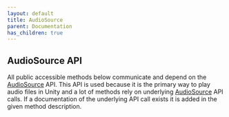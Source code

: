 ```yaml
---
layout: default
title: AudioSource
parent: Documentation
has_children: true
---
```


## AudioSource API
All public accessible methods below communicate and depend on the [AudioSource](https://docs.unity3d.com/2021.2/Documentation/ScriptReference/AudioSource.html) API. This API is used because it is the primary way to play audio files in Unity and a lot of methods rely on underlying [AudioSource](https://docs.unity3d.com/2021.2/Documentation/ScriptReference/AudioSource.html) API calls. If a documentation of the underlying API call exists it is added in the given method description.

